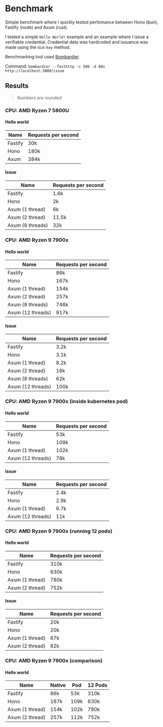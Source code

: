 # Benchmark

Simple benchmark where I quickly tested perfomance between Hono (bun), Fastify (node) and Axum (rust).

I tested a simple `Hello World!` example and an example where I issue a verifiable credential. Credential data was hardcoded and issuance was made using the `did:key` method.

Benchmarking tool used [Bombardier](https://github.com/codesenberg/bombardier).

Command: `bombardier --fasthttp -c 500 -d 60s http://localhost:3000/issue`

## Results

> Numbers are rounded

### CPU: AMD Ryzen 7 5800U

#### Hello world

| Name    | Requests per second |
| ------- | ------------------- |
| Fastify | 30k                 |
| Hono    | 180k                |
| Axum    | 384k                |

#### Issue

| Name             | Requests per second |
| ---------------- | ------------------- |
| Fastify          | 1.6k                |
| Hono             | 2k                  |
| Axum (1 thread)  | 6k                  |
| Axum (2 thread)  | 11.5k               |
| Axum (8 threads) | 32k                 |

### CPU: AMD Ryzen 9 7900x

#### Hello world

| Name              | Requests per second |
| ----------------- | ------------------- |
| Fastify           | 86k                 |
| Hono              | 167k                |
| Axum (1 thread)   | 154k                |
| Axum (2 thread)   | 257k                |
| Axum (8 threads)  | 746k                |
| Axum (12 threads) | 917k                |

#### Issue

| Name              | Requests per second |
| ----------------- | ------------------- |
| Fastify           | 3.2k                |
| Hono              | 3.1k                |
| Axum (1 thread)   | 8.2k                |
| Axum (2 thread)   | 16k                 |
| Axum (8 threads)  | 62k                 |
| Axum (12 threads) | 100k                |

### CPU: AMD Ryzen 9 7900x (inside kubernetes pod)

#### Hello world

| Name              | Requests per second |
| ----------------- | ------------------- |
| Fastify           | 53k                 |
| Hono              | 109k                |
| Axum (1 thread)   | 102k                |
| Axum (12 threads) | 78k                 |

#### Issue

| Name              | Requests per second |
| ----------------- | ------------------- |
| Fastify           | 2.4k                |
| Hono              | 2.9k                |
| Axum (1 thread)   | 6.7k                |
| Axum (12 threads) | 11k                 |

### CPU: AMD Ryzen 9 7900x (running 12 pods)

#### Hello world

| Name            | Requests per second |
| --------------- | ------------------- |
| Fastify         | 310k                |
| Hono            | 630k                |
| Axum (1 thread) | 780k                |
| Axum (2 thread) | 752k                |

#### Issue

| Name            | Requests per second |
| --------------- | ------------------- |
| Fastify         | 20k                 |
| Hono            | 20k                 |
| Axum (1 thread) | 67k                 |
| Axum (2 thread) | 82k                 |

### CPU: AMD Ryzen 9 7900x (comparison)

#### Hello world

| Name            | Native | Pod  | 12 Pods |
| --------------- | ------ | ---- | ------- |
| Fastify         | 86k    | 53k  | 310k    |
| Hono            | 167k   | 109k | 630k    |
| Axum (1 thread) | 154k   | 102k | 780k    |
| Axum (2 thread) | 257k   | 112k | 752k    |
